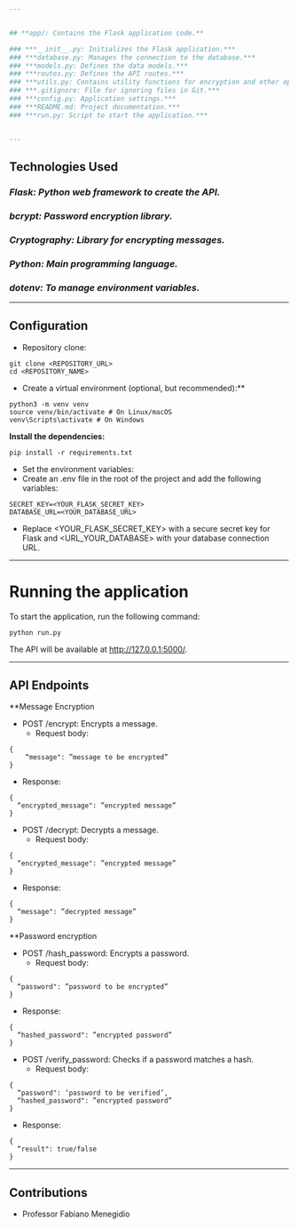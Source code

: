 ```yaml
---


## **app/: Contains the Flask application code.**

### ***__init__.py: Initializes the Flask application.***
### ***database.py: Manages the connection to the database.***
### ***models.py: Defines the data models.***
### ***routes.py: Defines the API routes.***
### ***utils.py: Contains utility functions for encryption and other operations.***
### ***.gitignore: File for ignoring files in Git.***
### ***config.py: Application settings.***
### ***README.md: Project documentation.***
### ***run.py: Script to start the application.***


---
```



## **Technologies Used**
### ***Flask: Python web framework to create the API.***
### ***bcrypt: Password encryption library.***
### ***Cryptography: Library for encrypting messages.***
### ***Python: Main programming language.***
### ***dotenv: To manage environment variables.***



---

## **Configuration**

* Repository clone:
```
git clone <REPOSITORY_URL>
cd <REPOSITORY_NAME>
```
* Create a virtual environment (optional, but recommended):**
```
python3 -m venv venv
source venv/bin/activate # On Linux/macOS
venv\Scripts\activate # On Windows
```
**Install the dependencies:**
```
pip install -r requirements.txt
```
* Set the environment variables:
* Create an .env file in the root of the project and add the following variables:
```
SECRET_KEY=<YOUR_FLASK_SECRET_KEY>
DATABASE_URL=<YOUR_DATABASE_URL>
```
* Replace <YOUR_FLASK_SECRET_KEY> with a secure secret key for Flask and <URL_YOUR_DATABASE> with your database connection URL.


---
# Running the application
To start the application, run the following command:
```
python run.py
```
The API will be available at http://127.0.0.1:5000/.


---
## **API Endpoints**
**Message Encryption
* POST /encrypt: Encrypts a message.
  * Request body:
```
{
    “message": ”message to be encrypted”
}
```
  * Response:
```
{
  “encrypted_message": ”encrypted message”
}
```
* POST /decrypt: Decrypts a message.
  * Request body:
```
{
  “encrypted_message": ”encrypted message”
}
```
  * Response:
```
{
  “message": ”decrypted message”
}
```


**Password encryption
* POST /hash_password: Encrypts a password.
  * Request body:
```
{
  “password": ”password to be encrypted”
}
```
  * Response:
```
{
  “hashed_password": ”encrypted password”
}
```
* POST /verify_password: Checks if a password matches a hash.
  * Request body:
```
{
  “password": ‘password to be verified’,
  “hashed_password": ”encrypted password”
}
```
  * Response:
```
{
  “result": true/false
}
```


---

## **Contributions**
* Professor Fabiano Menegidio
